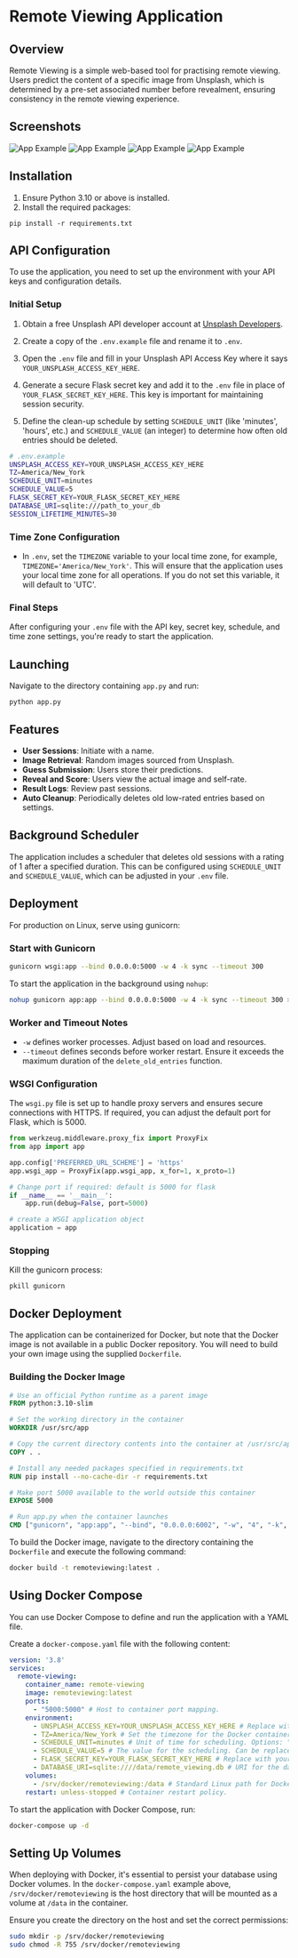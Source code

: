 # Remote Viewing Application

## Overview

Remote Viewing is a simple web-based tool for practising remote viewing. Users predict the content of a specific image from Unsplash, which is determined by a pre-set associated number before revealment, ensuring consistency in the remote viewing experience.

## Screenshots

![App Example](screen_shots/start.png)
![App Example](screen_shots/session.png)
![App Example](screen_shots/reveal.png)
![App Example](screen_shots/results.png)

## Installation

1. Ensure Python 3.10 or above is installed.
2. Install the required packages:
```
pip install -r requirements.txt
```

## API Configuration

To use the application, you need to set up the environment with your API keys and configuration details.

### Initial Setup


1. Obtain a free Unsplash API developer account at [Unsplash Developers](https://unsplash.com/developers).

2. Create a copy of the `.env.example` file and rename it to `.env`.

3. Open the `.env` file and fill in your Unsplash API Access Key where it says `YOUR_UNSPLASH_ACCESS_KEY_HERE`.

4. Generate a secure Flask secret key and add it to the `.env` file in place of `YOUR_FLASK_SECRET_KEY_HERE`. This key is important for maintaining session security.

5. Define the clean-up schedule by setting `SCHEDULE_UNIT` (like 'minutes', 'hours', etc.) and `SCHEDULE_VALUE` (an integer) to determine how often old entries should be deleted.

```bash
# .env.example
UNSPLASH_ACCESS_KEY=YOUR_UNSPLASH_ACCESS_KEY_HERE
TZ=America/New_York
SCHEDULE_UNIT=minutes
SCHEDULE_VALUE=5
FLASK_SECRET_KEY=YOUR_FLASK_SECRET_KEY_HERE
DATABASE_URI=sqlite:///path_to_your_db
SESSION_LIFETIME_MINUTES=30
```

### Time Zone Configuration

- In `.env`, set the `TIMEZONE` variable to your local time zone, for example, `TIMEZONE='America/New_York'`. This will ensure that the application uses your local time zone for all operations. If you do not set this variable, it will default to 'UTC'.

### Final Steps

After configuring your `.env` file with the API key, secret key, schedule, and time zone settings, you're ready to start the application.


## Launching

Navigate to the directory containing `app.py` and run:
```
python app.py
```

## Features

- **User Sessions**: Initiate with a name.
- **Image Retrieval**: Random images sourced from Unsplash.
- **Guess Submission**: Users store their predictions.
- **Reveal and Score**: Users view the actual image and self-rate.
- **Result Logs**: Review past sessions.
- **Auto Cleanup**: Periodically deletes old low-rated entries based on settings.

## Background Scheduler

The application includes a scheduler that deletes old sessions with a rating of 1 after a specified duration. This can be configured using `SCHEDULE_UNIT` and `SCHEDULE_VALUE`, which can be adjusted in your `.env` file.


## Deployment

For production on Linux, serve using gunicorn:

### Start with Gunicorn

```sh
gunicorn wsgi:app --bind 0.0.0.0:5000 -w 4 -k sync --timeout 300
```

To start the application in the background using `nohup`:

```sh
nohup gunicorn app:app --bind 0.0.0.0:5000 -w 4 -k sync --timeout 300 > output.log 2>&1 &
```


### Worker and Timeout Notes

- `-w` defines worker processes. Adjust based on load and resources.
- `--timeout` defines seconds before worker restart. Ensure it exceeds the maximum duration of the `delete_old_entries` function.

### WSGI Configuration

The `wsgi.py` file is set up to handle proxy servers and ensures secure connections with HTTPS. If required, you can adjust the default port for Flask, which is 5000.

```python
from werkzeug.middleware.proxy_fix import ProxyFix
from app import app

app.config['PREFERRED_URL_SCHEME'] = 'https'
app.wsgi_app = ProxyFix(app.wsgi_app, x_for=1, x_proto=1)

# Change port if required: default is 5000 for flask
if __name__ == '__main__':
    app.run(debug=False, port=5000)

# create a WSGI application object
application = app
```

### Stopping

Kill the gunicorn process:
```
pkill gunicorn
```

## Docker Deployment

The application can be containerized for Docker, but note that the Docker image is not available in a public Docker repository. You will need to build your own image using the supplied `Dockerfile`.

### Building the Docker Image
```Dockerfile
# Use an official Python runtime as a parent image
FROM python:3.10-slim

# Set the working directory in the container
WORKDIR /usr/src/app

# Copy the current directory contents into the container at /usr/src/app
COPY . .

# Install any needed packages specified in requirements.txt
RUN pip install --no-cache-dir -r requirements.txt

# Make port 5000 available to the world outside this container
EXPOSE 5000

# Run app.py when the container launches
CMD ["gunicorn", "app:app", "--bind", "0.0.0.0:6002", "-w", "4", "-k", "sync", "--timeout", "300"]
```


To build the Docker image, navigate to the directory containing the `Dockerfile` and execute the following command:

```sh
docker build -t remoteviewing:latest .
```

## Using Docker Compose
You can use Docker Compose to define and run the application with a YAML file.

Create a `docker-compose.yaml` file with the following content:

```yaml
version: '3.8' 
services:
  remote-viewing:
    container_name: remote-viewing
    image: remoteviewing:latest
    ports:
      - "5000:5000" # Host to container port mapping.
    environment:
      - UNSPLASH_ACCESS_KEY=YOUR_UNSPLASH_ACCESS_KEY_HERE # Replace with your actual Unsplash access key.
      - TZ=America/New_York # Set the timezone for the Docker container.
      - SCHEDULE_UNIT=minutes # Unit of time for scheduling. Options: "seconds", "minutes", "hours", etc.
      - SCHEDULE_VALUE=5 # The value for the scheduling. Can be replaced with any integer.
      - FLASK_SECRET_KEY=YOUR_FLASK_SECRET_KEY_HERE # Replace with your actual Flask secret key.
      - DATABASE_URI=sqlite:////data/remote_viewing.db # URI for the database. Change if your database is located elsewhere.
    volumes:
      - /srv/docker/remoteviewing:/data # Standard Linux path for Docker volumes.
    restart: unless-stopped # Container restart policy.
```

To start the application with Docker Compose, run:

```sh
docker-compose up -d
```

## Setting Up Volumes

When deploying with Docker, it's essential to persist your database using Docker volumes. In the `docker-compose.yaml` example above, `/srv/docker/remoteviewing` is the host directory that will be mounted as a volume at `/data` in the container.

Ensure you create the directory on the host and set the correct permissions:

```sh
sudo mkdir -p /srv/docker/remoteviewing
sudo chmod -R 755 /srv/docker/remoteviewing
```
